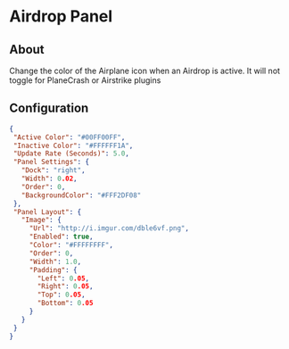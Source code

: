 # Airdrop Panel

## About
Change the color of the Airplane icon when an Airdrop is active.
It will not toggle for PlaneCrash or Airstrike plugins

## Configuration
 
 ```json
{
  "Active Color": "#00FF00FF",
  "Inactive Color": "#FFFFFF1A",
  "Update Rate (Seconds)": 5.0,
  "Panel Settings": {
    "Dock": "right",
    "Width": 0.02,
    "Order": 0,
    "BackgroundColor": "#FFF2DF08"
  },
  "Panel Layout": {
    "Image": {
      "Url": "http://i.imgur.com/dble6vf.png",
      "Enabled": true,
      "Color": "#FFFFFFFF",
      "Order": 0,
      "Width": 1.0,
      "Padding": {
        "Left": 0.05,
        "Right": 0.05,
        "Top": 0.05,
        "Bottom": 0.05
      }
    }
  }
}
 ```